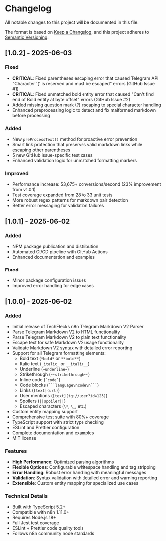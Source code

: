 # Changelog

All notable changes to this project will be documented in this file.

The format is based on [Keep a Changelog](https://keepachangelog.com/en/1.0.0/),
and this project adheres to [Semantic Versioning](https://semver.org/spec/v2.0.0.html).

## [1.0.2] - 2025-06-03

### Fixed

- **CRITICAL**: Fixed parentheses escaping error that caused Telegram API "Character '(' is reserved and must be escaped" errors (GitHub Issue #1)
- **CRITICAL**: Fixed unmatched bold entity error that caused "Can't find end of Bold entity at byte offset" errors (GitHub Issue #2)
- Added missing question mark (?) escaping to special character handling
- Enhanced preprocessing logic to detect and fix malformed markdown before processing

### Added

- New `preProcessText()` method for proactive error prevention
- Smart link protection that preserves valid markdown links while escaping other parentheses
- 5 new GitHub issue-specific test cases
- Enhanced validation logic for unmatched formatting markers

### Improved

- Performance increase: 53,675+ conversions/second (23% improvement from v1.0.1)
- Test coverage expanded from 28 to 33 unit tests
- More robust regex patterns for markdown pair detection
- Better error messaging for validation failures

## [1.0.1] - 2025-06-02

### Added

- NPM package publication and distribution
- Automated CI/CD pipeline with GitHub Actions
- Enhanced documentation and examples

### Fixed

- Minor package configuration issues
- Improved error handling for edge cases

## [1.0.0] - 2025-06-02

### Added

- Initial release of TechFlecks n8n Telegram Markdown V2 Parser
- Parse Telegram Markdown V2 to HTML functionality
- Parse Telegram Markdown V2 to plain text functionality
- Escape text for safe Markdown V2 usage functionality
- Validate Markdown V2 syntax with detailed error reporting
- Support for all Telegram formatting elements:
  - Bold text (`*bold*` or `**bold**`)
  - Italic text (`_italic_` or `__italic__`)
  - Underline (`~underline~`)
  - Strikethrough (`~~strikethrough~~`)
  - Inline code (`` `code` ``)
  - Code blocks (` ```language\ncode\n``` `)
  - Links (`[text](url)`)
  - User mentions (`[text](tg://user?id=123)`)
  - Spoilers (`||spoiler||`)
  - Escaped characters (`\*`, `\_`, etc.)
- Custom entity mapping support
- Comprehensive test suite with 80%+ coverage
- TypeScript support with strict type checking
- ESLint and Prettier configuration
- Complete documentation and examples
- MIT license

### Features

- **High Performance**: Optimized parsing algorithms
- **Flexible Options**: Configurable whitespace handling and tag stripping
- **Error Handling**: Robust error handling with meaningful messages
- **Validation**: Syntax validation with detailed error and warning reporting
- **Extensible**: Custom entity mapping for specialized use cases

### Technical Details

- Built with TypeScript 5.2+
- Compatible with n8n 1.11.0+
- Requires Node.js 18+
- Full Jest test coverage
- ESLint + Prettier code quality tools
- Follows n8n community node standards
